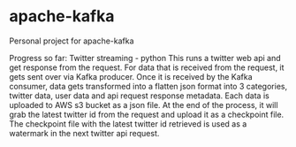 # apache-kafka
Personal project for apache-kafka

Progress so far:
Twitter streaming - python
This runs a twitter web api and get response from the request.
For data that is received from the request, it gets sent over via Kafka producer.
Once it is received by the Kafka consumer, data gets transformed into a flatten json format into 3 categories, twitter data, user data and api request response metadata.
Each data is uploaded to AWS s3 bucket as a json file.
At the end of the process, it will grab the latest twitter id from the request and upload it as a checkpoint file.
The checkpoint file with the latest twitter id retrieved is used as a watermark in the next twitter api request.
